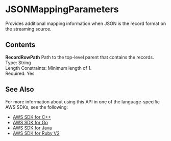 # JSONMappingParameters<a name="API_JSONMappingParameters"></a>

Provides additional mapping information when JSON is the record format on the streaming source\.

## Contents<a name="API_JSONMappingParameters_Contents"></a>

 **RecordRowPath**   <a name="analytics-Type-JSONMappingParameters-RecordRowPath"></a>
Path to the top\-level parent that contains the records\.  
Type: String  
Length Constraints: Minimum length of 1\.  
Required: Yes

## See Also<a name="API_JSONMappingParameters_SeeAlso"></a>

For more information about using this API in one of the language\-specific AWS SDKs, see the following:
+  [AWS SDK for C\+\+](https://docs.aws.amazon.com/goto/SdkForCpp/kinesisanalytics-2015-08-14/JSONMappingParameters) 
+  [AWS SDK for Go](https://docs.aws.amazon.com/goto/SdkForGoV1/kinesisanalytics-2015-08-14/JSONMappingParameters) 
+  [AWS SDK for Java](https://docs.aws.amazon.com/goto/SdkForJava/kinesisanalytics-2015-08-14/JSONMappingParameters) 
+  [AWS SDK for Ruby V2](https://docs.aws.amazon.com/goto/SdkForRubyV2/kinesisanalytics-2015-08-14/JSONMappingParameters) 